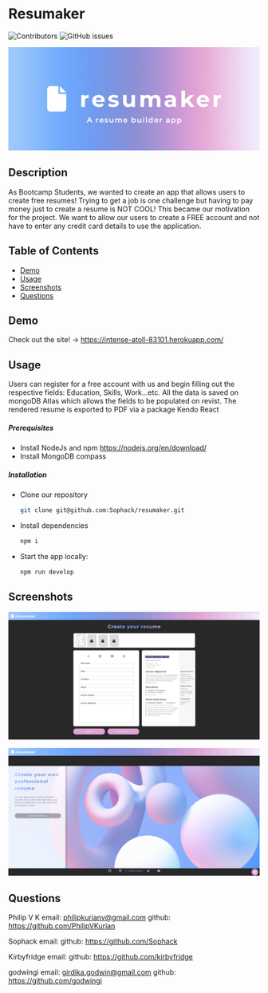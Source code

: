 # Resumaker

  ![Contributors](https://img.shields.io/badge/Contributors-E9568E?style=for-the-badge&logo=Alwaysdata)
  ![GitHub issues](https://img.shields.io/github/issues/Sophack/resumaker?color=red&style=for-the-badge)

  
<p align="center">
<img src="images/resumaker-head.jpg" />
</p>

## Description

As Bootcamp Students, we wanted to create an app that allows users to create free resumes! Trying to get a job is one challenge but 
having to pay money just to create a resume is NOT COOL! This became our motivation for the project. We want to allow our users to 
create a FREE account and not have to enter any credit card details to use the application.

## Table of Contents

- [Demo](#demo)
- [Usage](#usage)
- [Screenshots](#screenshots)
- [Questions](#questions)

## Demo

Check out the site! -> https://intense-atoll-83101.herokuapp.com/ 

## Usage

Users can register for a free account with us and begin filling out the respective fields: Education, Skills, Work...etc. All the data
is saved on mongoDB Atlas which allows the fields to be populated on revist. The rendered resume is exported to PDF via a package Kendo React

##### Prerequisites

- Install NodeJs and npm https://nodejs.org/en/download/
- Install MongoDB compass

##### Installation

- Clone our repository
  ```sh
  git clone git@github.com:Sophack/resumaker.git
  ```
- Install dependencies
  ```sh
  npm i
  ```
- Start the app locally:
  ```sh
  npm run develop
  ```

## Screenshots

![image](images/resumaker-screenshot.png)

![image](images/resumaker-welcome.png)

## Questions

Philip V K
email: philipkurianv@gmail.com
github: https://github.com/PhilipVKurian

Sophack
email:
github: https://github.com/Sophack

Kirbyfridge
email:
github: https://github.com/kirbyfridge

godwingi
email: girdika.godwin@gmail.com
github: https://github.com/godwingi


<!-- Links -->



